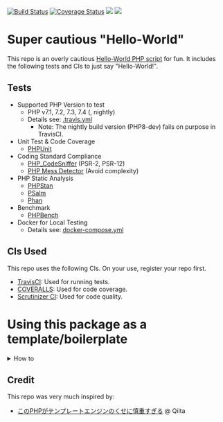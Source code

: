 [![Build Status](https://travis-ci.org/KEINOS/TPL-PHP-HelloWorld.svg?branch=master)](https://travis-ci.org/KEINOS/TPL-PHP-HelloWorld/builds)
[![Coverage Status](https://coveralls.io/repos/github/KEINOS/TPL-PHP-HelloWorld/badge.svg)](https://coveralls.io/github/KEINOS/TPL-PHP-HelloWorld)
[![](https://img.shields.io/scrutinizer/quality/g/KEINOS/TPL-PHP-HelloWorld/master)](https://scrutinizer-ci.com/g/KEINOS/TPL-PHP-HelloWorld/build-status/master "Scrutinizer code quality")
[![](https://img.shields.io/packagist/php-v/keinos/hello-world-tpl)](https://github.com/KEINOS/TPL-PHP-HelloWorld/blob/master/.travis.yml "Version Support")

# Super cautious "Hello-World"

This repo is an overly cautious [Hello-World PHP script](./src/Main.php) for fun. It includes the following tests and CIs to just say "Hello-World!".

## Tests

- Supported PHP Version to test
  - PHP v7.1, 7.2, 7.3, 7.4 (, nightly)
  - Details see: [.travis.yml](./.travis.yml)
    - Note: The nightly build version (PHP8-dev) fails on purpose in TravisCI.
- Unit Test & Code Coverage
  - [PHPUnit](https://phpunit.de/)
- Coding Standard Compliance
  - [PHP_CodeSniffer](https://github.com/squizlabs/PHP_CodeSniffer) (PSR-2, PSR-12)
  - [PHP Mess Detector](https://phpmd.org/) (Avoid complexity)
- PHP Static Analysis
  - [PHPStan](https://github.com/phpstan/phpstan)
  - [PSalm](https://psalm.dev/)
  - [Phan](https://github.com/phan/phan)
- Benchmark
  - [PHPBench](https://github.com/phpbench/phpbench)
- Docker for Local Testing
  - Details see: [docker-compose.yml](./docker-compose.yml)

## CIs Used

This repo uses the following CIs. On your use, register your repo first.

- [TravisCI](https://travis-ci.org/): Used for running tests.
- [COVERALLS](https://coveralls.io/): Used for code coverage.
- [Scrutinizer CI](https://scrutinizer-ci.com/): Used for code quality.

# Using this package as a template/boilerplate

<details><summary>How to</summary><div><br>

## How to use it as a template

1. Create a new copy.

    Choose one of the below command that suits you, to create a new project following your project name. (Ex. MyNewProject)

    ```bash
    # For composer user (No Docker)
    COMPOSER=composer.dev.json composer create-project keinos/hello-world-tpl MyNewProject
    cd MyNewProject
    ```

    ```bash
    # For composer and Docker user
    composer create-project --no-dev keinos/hello-world-tpl MyNewProject
    cd MyNewProject
    ```

    ```bash
    # For Docker and docker-compose user (No PHP nor composer user)
    git clone https://github.com/KEINOS/TPL-PHP-HelloWorld.git MyNewProject
    cd MyNewProject
    rm -rf .git
    ```

    **Note** that the project name provided (the "MyNewProject" above) will be the "package name" after the initialization below. Then the namespace will be something like "MyVendorName/MyNewProject".

2. Initialize.

    Run the script below, which will re-write the package and vendor names to the provided name. (Ex. MyVendorName)

    ```bash
    ./.devcontainer/initialize_package.php MyVendorName
    ```

3. Functioning test.

    Before anything, run the tests to check it's basic test functionality.

    ```bash
    composer test all verbose
    ```

    **Note** that `composer.json` is for production. For development in local, use `composer.dev.json`. Rename it temporary or set `COMPOSER` env variable as `COMPOSER=composer.dev.json`.

4. Initial commit.

    Create an empty Git repository and commit them.

    ```bash
    git init
    git add .
    git commit -m 'initial commit'
    ```

5. Push the repo to GitHub then register it to the following CIs.

    - [TravisCI](https://travis-ci.org/)
    - [COVERALLS](https://coveralls.io/)

6. Re-name `ENVFILE.env.sample` to `ENVFILE.env`

7. Get your access token from COVERALLS' settings and place/replace the token value in `ENVFILE.env`.

8. Run tests again to see COVERALLS' function.

9. If the local test passes then commit changes and push.

10. If the tests passes on CIs then start building your project.

## Developing via Docker

This repo can be develop via Docker.

## VS Code and Docker User

If you use Visual Studio Code (a.k.a. VS Code) and have Docker installed, you can use **"Remote - Containers" extension** to develop your project over Docker container.

In this case, you don't need to install the packages or even PHP on your local env.

1. Install Microsoft's ["Remote - Containers"](https://marketplace.visualstudio.com/items?itemName=ms-vscode-remote.remote-containers) extension to your VS Code.
2. `git clone` this repo to your local.
3. Remove the `.git` directory and initialize as a new one by `git init`.
4. In VSCode, open the folder in Container by F1 -> "Remote-Containers".

</div></details>

## Credit

This repo was very much inspired by:

- [このPHPがテンプレートエンジンのくせに慎重すぎる](https://qiita.com/search?utf8=%E2%9C%93&sort=&q=title%3A%E3%81%93%E3%81%AEPHP%E3%81%8C%E3%83%86%E3%83%B3%E3%83%97%E3%83%AC%E3%83%BC%E3%83%88%E3%82%A8%E3%83%B3%E3%82%B8%E3%83%B3%E3%81%AE%E3%81%8F%E3%81%9B%E3%81%AB%E6%85%8E%E9%87%8D%E3%81%99%E3%81%8E%E3%82%8B) @ Qiita
